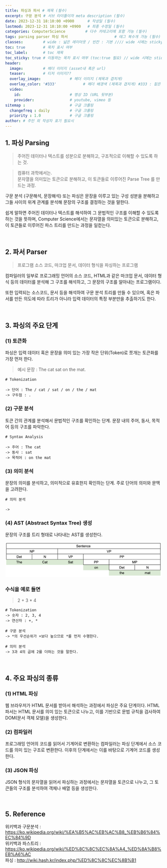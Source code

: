 ```yaml
---
title: 파싱과 파서 # 제목 (필수)
excerpt: 구문 분석 # 서브 타이틀이자 meta description (필수)
date: 2023-12-31 18:10:00 +0900      # 작성일 (필수)
lastmod: 2023-12-31 18:10:00 +0900   # 최종 수정일 (필수)
categories: ComputerScience         # 다수 카테고리에 포함 가능 (필수)
tags: parsing parser 파싱 파서                     # 태그 복수개 가능 (필수)
classes:         # wide : 넓은 레이아웃 / 빈칸 : 기본 //// wide 시에는 sticky toc 불가
toc: true        # 목차 표시 여부
toc_label:       # toc 제목
toc_sticky: true # 이동하는 목차 표시 여부 (toc:true 필요) // wide 시에는 sticky toc 불가
header: 
  image:         # 헤더 이미지 (asset내 혹은 url)
  teaser:        # 티저 이미지??
  overlay_image:             # 헤더 이미지 (제목과 겹치게)
  overlay_color: '#333'            # 헤더 배경색 (제목과 겹치게) #333 : 짙은 회색 (필수)
  video:
    id:                      # 영상 ID (URL 뒷부분)
    provider:                # youtube, vimeo 등
sitemap :                    # 구글 크롤링
  changefreq : daily         # 구글 크롤링
  priority : 1.0             # 구글 크롤링
author: # 주인 외 작성자 표기 필요시
---
```

<!--postNo: 20231231_004-->

## 1. 파싱 Parsing

> 주어진 데이터나 텍스트를 성분으로 분해하고, 구조적으로 이해할 수 있도록 하는 것.  

> 컴퓨터 과학에서는.  
> 문자열을 의미있는 토큰으로 분해하고, 이 토큰들로 이루어진 Parse Tree 를 만드는 과정.  

구문 분석 (구문해석, 문장해석) 또는 파싱은 문장을 이루고 있는 구성 성분을 분해하고 그들 사이의 위계 관계를 분석해 문장의 구조를 결정하는 것을 말한다.  

쉽게 말하면 주어진 데이터나 텍스트를 해석하여 그 문법적인 구조를 이해할 수 있도록 하는 것을 뜻하며, Computer Science에서는 문자열을 의미있는 토큰으로 분해하고, 이 토큰들로 이루어진 파스 트리를 만드는 과정을 일컫는다. 

<br>

## 2️. 파서 Parser

> 프로그램 소스 코드, 마크업 문서, 데이터 형식을 파싱하는 프로그램  

컴파일러의 일부로 프로그래밍 언어의 소스 코드, HTML과 같은 마크업 문서, 데이터 형식 등의 데이터를 분석해 그 구조를 해석하고, 그 문장의 구조를 알아내는 프로그램이다.  

또한 입력되는 소스코드, 문서 등을 해석하여 구문 분석 트리를 만들 수 있으며, 혹은 파서를 만든 의도에 따라 트리가 아니라 입력 데이터의 특정 부분만을 추출하기도 한다.  

<br>

## 3. 파싱의 주요 단계

### (1) 토큰화  

파싱은 입력 데이터 혹은 문장을 의미 있는 가장 작은 단위(Token)로 쪼개는 토큰화를 가장 먼저 한다.  

> 예시 문장 : The cat sat on the mat.  

```terminal
# Tokenization

-> 단어 : The / cat / sat / on / the / mat
-> 구두점 : .
```

### (2) 구문 분석  

토큰 간의 관계를 분석해서 문법적인 구조를 확인하는 단계. 문장 내의 주어, 동사, 목적어 등의 구조를 파악한다.  

```terminal
# Syntax Analysis

-> 주어 : The cat
-> 동사 : sat
-> 목적어 : on the mat
```

### (3) 의미 분석  

문장의 의미를 분석하고, 의미적으로 유효한지 확인하는 단계. 주로 단어의 의미와 문맥을 고려한다.  

```terminal
# 의미 분석

-> 
```

### (4) AST (Abstract Syntax Tree) 생성

문장의 구조를 트리 형태로 나타내는 AST를 생성한다.  

![](/assets/images/20231231_004_001.png)  


### 수식을 예로 들면

> 2 + 3 * 4  

```terminal
# Tokenization
-> 숫자 : 2, 3, 4
-> 연산자 : +, *

# 구문 분석
-> *의 우선순위가 +보다 높으므로 *를 먼저 수행한다.

# 의미 분석
-> 3과 4의 곱에 2를 더하는 것을 말한다.
```

<br>

## 4️. 주요 파싱의 종류

### (1) HTML 파싱  

웹 브라우저가 HTML 문서를 받아서 해석하는 과정에서 파싱은 주요 단계이다. HTML 파서는 HTML 문서를 의미 있는 토큰으로 나누고, 이를 기반으로 문법 규칙을 검사하여 DOM(문서 객체 모델)을 생성한다.  

### (2) 컴파일러

프로그래밍 언어의 코드를 읽어서 기계어로 변환하는 컴파일러는 파싱 단계에서 소스 코드를 의미 있는 구조로 변환한다. 이후의 단계에서는 이를 바탕으로 기계어 코드를 생성한다.  

### (3) JSON 파싱

JSON 형식의 문자열을 읽어서 파싱하는 과정에서는 문자열을 토큰으로 나누고, 그 토큰들의 구조를 분석하여 객체나 배열 등을 생성한다.  

<br>

## 5️. Reference  

위키백과 구문분석 : https://ko.wikipedia.org/wiki/%EA%B5%AC%EB%AC%B8_%EB%B6%84%EC%84%9D  
위키백과 파스트리 : https://ko.wikipedia.org/wiki/%ED%8C%8C%EC%8A%A4_%ED%8A%B8%EB%A6%AC  
파싱 : http://wiki.hash.kr/index.php/%ED%8C%8C%EC%8B%B1  
